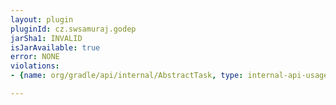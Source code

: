 ```yaml
---
layout: plugin
pluginId: cz.swsamuraj.godep
jarSha1: INVALID
isJarAvailable: true
error: NONE
violations:
- {name: org/gradle/api/internal/AbstractTask, type: internal-api-usage}

---
```

